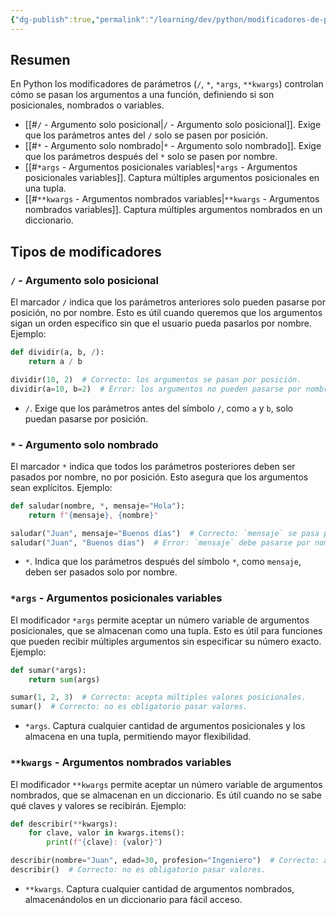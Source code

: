 ```yaml
---
{"dg-publish":true,"permalink":"/learning/dev/python/modificadores-de-parametro-en-python/","created":"2025-01-01T19:45","updated":"2025-01-01T20:37"}
---
```


## Resumen
En Python los modificadores de parámetros (`/`, `*`, `*args`, `**kwargs`) controlan cómo se pasan los argumentos a una función, definiendo si son posicionales, nombrados o variables.
- [[#`/` - Argumento solo posicional|`/` - Argumento solo posicional]]. Exige que los parámetros antes del `/` solo se pasen por posición.
- [[#`*` - Argumento solo nombrado|`*` - Argumento solo nombrado]]. Exige que los parámetros después del `*` solo se pasen por nombre.
- [[#`*args` - Argumentos posicionales variables|`*args` - Argumentos posicionales variables]]. Captura múltiples argumentos posicionales en una tupla.
- [[#`**kwargs` - Argumentos nombrados variables|`**kwargs` - Argumentos nombrados variables]]. Captura múltiples argumentos nombrados en un diccionario.

## Tipos de modificadores
### `/` - Argumento solo posicional
El marcador `/` indica que los parámetros anteriores solo pueden pasarse por posición, no por nombre. Esto es útil cuando queremos que los argumentos sigan un orden específico sin que el usuario pueda pasarlos por nombre. Ejemplo:

```py
def dividir(a, b, /):
    return a / b

dividir(10, 2)  # Correcto: los argumentos se pasan por posición.
dividir(a=10, b=2)  # Error: los argumentos no pueden pasarse por nombre.
```
- `/`. Exige que los parámetros antes del símbolo `/`, como `a` y `b`, solo puedan pasarse por posición.

### `*` - Argumento solo nombrado
El marcador `*` indica que todos los parámetros posteriores deben ser pasados por nombre, no por posición. Esto asegura que los argumentos sean explícitos. Ejemplo:

```py
def saludar(nombre, *, mensaje="Hola"):
    return f"{mensaje}, {nombre}"

saludar("Juan", mensaje="Buenos días")  # Correcto: `mensaje` se pasa por nombre.
saludar("Juan", "Buenos días")  # Error: `mensaje` debe pasarse por nombre.
```
- `*`. Indica que los parámetros después del símbolo `*`, como `mensaje`, deben ser pasados solo por nombre.

### `*args` - Argumentos posicionales variables
El modificador `*args` permite aceptar un número variable de argumentos posicionales, que se almacenan como una tupla. Esto es útil para funciones que pueden recibir múltiples argumentos sin especificar su número exacto. Ejemplo:

```py
def sumar(*args):
    return sum(args)

sumar(1, 2, 3)  # Correcto: acepta múltiples valores posicionales.
sumar()  # Correcto: no es obligatorio pasar valores.
```
- `*args`. Captura cualquier cantidad de argumentos posicionales y los almacena en una tupla, permitiendo mayor flexibilidad.

### `**kwargs` - Argumentos nombrados variables
El modificador `**kwargs` permite aceptar un número variable de argumentos nombrados, que se almacenan en un diccionario. Es útil cuando no se sabe qué claves y valores se recibirán. Ejemplo:

```py
def describir(**kwargs):
    for clave, valor in kwargs.items():
        print(f"{clave}: {valor}")

describir(nombre="Juan", edad=30, profesion="Ingeniero")  # Correcto: acepta argumentos nombrados.
describir()  # Correcto: no es obligatorio pasar valores.
```
- `**kwargs`. Captura cualquier cantidad de argumentos nombrados, almacenándolos en un diccionario para fácil acceso.